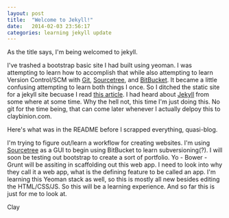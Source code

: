 ```yaml
---
layout: post
title:  "Welcome to Jekyll!"
date:   2014-02-03 23:56:17
categories: learning jekyll update
---
```


As the title says, I'm being welcomed to jekyll. 

I've trashed a bootstrap basic site I had built using yeoman. I was attempting to learn how to accomplish that while also attempting to learn Version Control/SCM with [Git][git], [Sourcetree][sourcetree], and [BitBucket][bitBucket]. It became a little confusing attempting to learn both things I once. So I ditched the static site for a jekyll site becuase I read [this article][0]. I had heard about [Jekyll][jekyll] from some where at some time. Why the hell not, this time I'm just doing this. No git for the time being, that can come later whenever I actually delpoy this to claybinion.com.

Here's what was in the README before I scrapped everything, quasi-blog.

I'm trying to figure out/learn a workflow for creating websites. I'm using [Sourcetree][Sourcetree] as a GUI to begin using BitBucket to learn subversioning(?).  I will soon be testing out bootstrap to create a sort of portfolio. Yo - Bower - Grunt will be assiting in scaffolding out this web app. I need to look into why they call it a web app, what is the defining feature to be called an app. I'm learning this Yeoman stack as well, so this is mostly all new besides editing the HTML/CSS/JS. So this will be a learning experience. And so far this is just for me to look at.

Clay



[git]: http://git-scm.com/
[sourcetree]: http://www.sourcetreeapp.com/
[bitBucket]: http://www.bitbucket.org
[0]: http://www.reddit.com/r/webdev/comments/1wwp1u/goodbye_wordpress_2014_will_be_the_year_of_the/
[jekyll]:    http://jekyllrb.com

